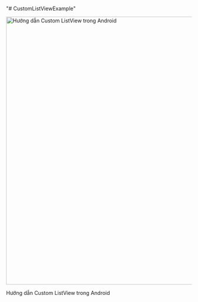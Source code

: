 "# CustomListViewExample" 


<img class="size-full wp-image-1337" title="Hướng dẫn Custom ListView trong Android" src="http://ntcde.com/wp-content/uploads/2016/06/2dev4u.comHuong-dan-custom-ListView-trong-Android2.png" alt="Hướng dẫn Custom ListView trong Android" width="945" height="728" />

Hướng dẫn Custom ListView trong Android
